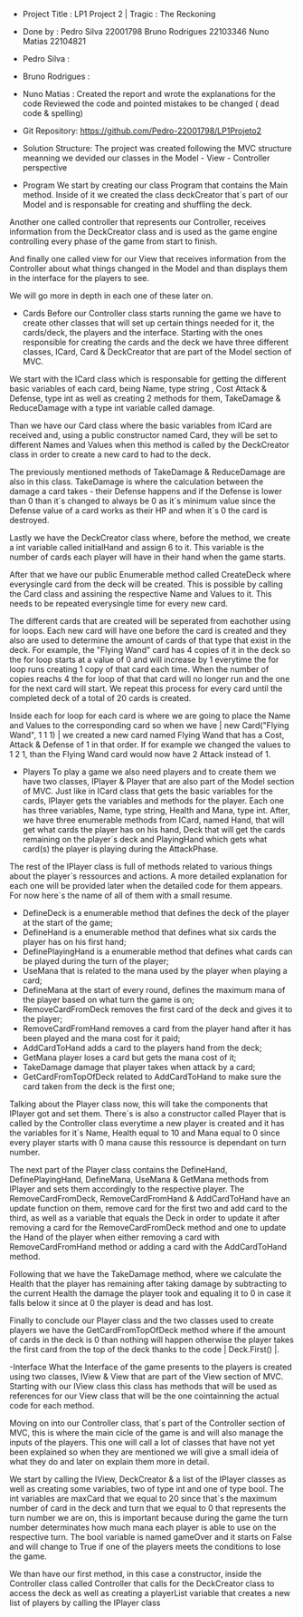 - Project Title :
LP1 Project 2 | Tragic : The Reckoning


- Done by :
Pedro Silva 22001798
Bruno Rodrigues 22103346
Nuno Matias 22104821


- Pedro Silva :

- Bruno Rodrigues :

- Nuno Matias :
Created the report and wrote the explanations for the code
Reviewed the code and pointed mistakes to be changed ( dead code & spelling)

- Git Repository:
https://github.com/Pedro-22001798/LP1Projeto2


- Solution Structure:
The project was created following the MVC structure meanning we devided our classes in the
Model - View - Controller perspective

- Program
We start by creating our class Program that contains the Main method.
Inside of it we created the class deckCreator that´s part of our Model and is responsable for creating and shuffling the deck.

Another one called controller that represents our Controller, receives information from the DeckCreator class and is used as the game engine
controlling every phase of the game from start to finish.

And finally one called view for our View that receives information from the Controller about what things changed in the Model and than displays
them in the interface for the players to see.

We will go more in depth in each one of these later on.

- Cards
Before our Controller class starts running the game we have to create other classes that will set up certain things needed for it, the cards/deck, the players and the interface.
Starting with the ones responsible for creating the cards and the deck we have three different classes, ICard, Card & DeckCreator that are part of the Model section of MVC.


We start with the ICard class which is responsable for getting the different basic variables of each card, being Name, type string , Cost Attack & Defense, type int
as well as creating 2 methods for them, TakeDamage & ReduceDamage with a type int variable called damage.

Than we have our Card class where the basic variables from ICard are received and, using a public constructor named Card, they will be set to different Names and Values when this method is called by the DeckCreator class
in order to create a new card to had to the deck.

The previously mentioned methods of TakeDamage & ReduceDamage are also in this class. TakeDamage is where the calculation between the damage a card takes - their Defense happens and if the Defense is lower
than 0 than it´s changed to always be 0 as it´s minimum value since the Defense value of a card works as their HP and when it´s 0 the card is destroyed.

Lastly we have the DeckCreator class where, before the method, we create a int variable called initialHand and assign 6 to it. This variable is the number of cards each player will have in their hand when the game
starts.

After that we have our public Enumerable method called CreateDeck where everysingle card from the deck will be created. This is possible by calling the Card class and assining the respective Name and Values to it. This needs to be repeated everysingle time for every new card.

The different cards that are created will be seperated from eachother using for loops. Each new card will have one before the card is created and they also are used to determine the amount of cards of that type that exist in the deck. For example, the "Flying Wand" card has 4 copies of it in the deck so the for loop starts at a value of 0 and will increase by 1 everytime the for loop runs creating 1 copy of that card each time. When the number of copies reachs 4 the for loop of that that card will no longer run and the one for the next card will start. We repeat this process for every card until the completed deck of a total of 20 cards is created.

Inside each for loop for each card is where we are going to place the Name and Values to the corresponding card so when we have | new Card("Flying Wand", 1 1 1) | we created a new card named Flying Wand that has a Cost, Attack & Defense of 1 in that order. If for example we changed the values to 1 2 1, than the Flying Wand card would now have 2 Attack instead of 1.


- Players
To play a game we also need players and to create them we have two classes, IPlayer & Player that are also part of the Model section of MVC.
Just like in ICard class that gets the basic variables for the cards, IPlayer gets the variables and methods for the player. Each one has three variables, Name, type string, Health and Mana, type int.
After, we have three enumerable methods from ICard, named Hand, that will get what cards the player has on his hand, Deck that will get the cards remaining on the player´s deck and PlayingHand which gets what card(s) the player is playing during the AttackPhase.

The rest of the IPlayer class is full of methods related to various things about the player´s ressources and actions. A more detailed explanation for each one will be provided later when the detailed code for them appears. For now here´s the name of all of them with a small resume.

- DefineDeck is a enumerable method that defines the deck of the player at the start of the game;
- DefineHand is a enumerable method that defines what six cards the player has on his first hand;
- DefinePlayingHand is a enumerable method that defines what cards can be played during the turn of the player;
- UseMana that is related to the mana used by the player when playing a card;
- DefineMana at the start of every round, defines the maximum mana of the player based on what turn the game is on;
- RemoveCardFromDeck removes the first card of the deck and gives it to the player;
- RemoveCardFromHand removes a card from the player hand after it has been played and the mana cost for it paid;
- AddCardToHand adds a card to the players hand from the deck;
- GetMana player loses a card but gets the mana cost of it;
- TakeDamage damage that player takes when attack by a card;
- GetCardFromTopOfDeck related to AddCardToHand to make sure the card taken from the deck is the first one;

Talking about the Player class now, this will take the components that IPlayer got and set them. There´s is also a constructor called Player that is called by the Controller class everytime a new player is created
and it has the variables for it´s Name, Health equal to 10 and Mana equal to 0 since every player starts with 0 mana cause this ressource is dependant on turn number.

The next part of the Player class contains the DefineHand, DefinePlayingHand, DefineMana, UseMana & GetMana methods from IPlayer and sets them accordingly to the respective player.
The RemoveCardFromDeck, RemoveCardFromHand & AddCardToHand have an update function on them, remove card for the first two and add card to the third, as well as a variable that equals the Deck in order to update it after 
removing a card for the RemoveCardFromDeck method and one to update the Hand of the player when either removing a card with RemoveCardFromHand method or adding a card with the AddCardToHand method.

Following that we have the TakeDamage method, where we calculate the Health that the player has remaining after taking damage by subtracting to the current Health the damage the player took and equaling it to 0 in case it falls below it since at 0 the player is dead and has lost.

Finally to conclude our Player class and the two classes used to create players we have the GetCardFromTopOfDeck method where if the amount of cards in the deck is 0 than nothing will happen otherwise the player takes the first card from the top of the deck thanks to the code | Deck.First() |.


-Interface
What the Interface of the game presents to the players is created using two classes, IView & View that are part of the View section of MVC.
Starting with our IView class this class has methods that will be used as references for our View class that will be the one cointainning the actual code for each method.



Moving on into our Controller class, that´s part of the Controller section of MVC, this is where the main cicle of the game is and will also manage the inputs of the players. This one will call a lot of classes that have not yet been explained so when they are mentioned we will give a small ideia of what they do and later on explain them more in detail.

We start by calling the IView, DeckCreator & a list of the IPlayer classes as well as creating some variables, two of type int and one of type bool. The int variables are maxCard that we equal to 20 since that´s the 
maximum number of card in the deck and turn that we equal to 0 that represents the turn number we are on, this is important because during the game the turn number determinates how much mana each player
is able to use on the respective turn. The bool variable is named gameOver and it starts on False and will change to True if one of the players meets the conditions to lose the game.

We than have our first method, in this case a constructor, inside the Controller class called Controller that calls for the DeckCreator class to access the deck as well as creating a playerList variable that creates
a new list of players by calling the IPlayer class
